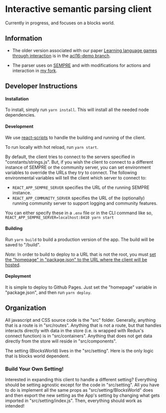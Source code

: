 # Interactive semantic parsing client
Currently in progress, and focuses on a blocks world.

## Information

- The older version associated with our paper [Learning language games through interaction](http://arxiv.org/abs/1606.02447) is in the [acl16-demo branch](https://github.com/sidaw/shrdlurn/tree/acl16-demo).

- The parser uses on [SEMPRE](https://github.com/percyliang/sempre) and with modifications for actions and interaction in [my fork](https://github.com/sidaw/sempre-interactive).


## Developer Instructions

#### Installation

To install, simply run `yarn install`. This will install all the needed node dependencies.

#### Development

We use [react-scripts]([https://github.com/facebookincubator/create-react-app]) to handle the building and running of the client.

To run locally with hot reload, run `yarn start`.

By default, the client tries to connect to the servers specified in "constants/strings.js". But, if you wish the client to connect to a different instance of SEMPRE or the community server, you can set environment variables to override the URLs they try to connect. The following environmental variables will tell the client which server to connect to:

- `REACT_APP_SEMPRE_SERVER` specifies the URL of the running SEMPRE instance.
- `REACT_APP_COMMUNITY_SERVER` specifies the URL of the (optionally) running community server to support logging and community features.

You can either specify these in a `.env` file or in the CLI command like so, `REACT_APP_SEMPRE_SERVER=localhost:8410 yarn start`

#### Building

Run `yarn build` to build a production version of the app. The build will be saved to "/build".

*Note:* In order to build to deploy to a URL that is not the root, you must [set the "homepage" in "package.json" to the URL where the client will be hosted](https://github.com/facebookincubator/create-react-app/blob/master/packages/react-scripts/template/README.md#building-for-relative-paths).

#### Deployment

It is simple to deploy to Github Pages. Just set the "homepage" variable in "package.json", and then run `yarn deploy`.

## Organization

All javascript and CSS source code is the "src" folder. Generally, anything that is a route is in "src/routes". Anything that is not a route, but that handles interacts directly with data in the store (i.e. is wrapped with Redux's connect function) is in "src/containers". Anything that does not get data directly from the store will reside in "src/components".

The setting (BlocksWorld) lives in the "src/setting". Here is the only logic that is blocks world dependent.

### Build Your Own Setting!

Interested in expanding this client to handle a different setting? Everything should be setting agnostic except for the code in "src/setting". All you have to do is implement all the same props as "src/setting/BlocksWorld" does and then export the new setting as the App's setting by changing what gets imported in "src/setting/index.js". Then, everything should work as intended!

